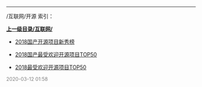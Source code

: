 
----

/互联网/开源 索引：


**[上一级目录/互联网/](/互联网/)**

- [2018国产开源项目新秀榜](/互联网/开源/2018国产开源项目新秀榜)

- [2018国产最受欢迎开源项目TOP50](/互联网/开源/2018国产最受欢迎开源项目TOP50)

- [2018最受欢迎开源项目TOP50](/互联网/开源/2018最受欢迎开源项目TOP50)


<font size=2 color='grey'> 2020-03-12 01:58 </font>
